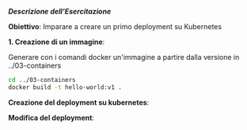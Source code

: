 ***Descrizione dell'Esercitazione***

**Obiettivo**:
Imparare a creare un primo deployment su Kubernetes

**1. Creazione di un immagine**:

Generare con i comandi docker un'immagine a partire dalla versione in ../03-containers
```bash
cd ../03-containers
docker build -t hello-world:v1 . 
```
**Creazione del deployment su kubernetes**:


**Modifica del deployment**:


